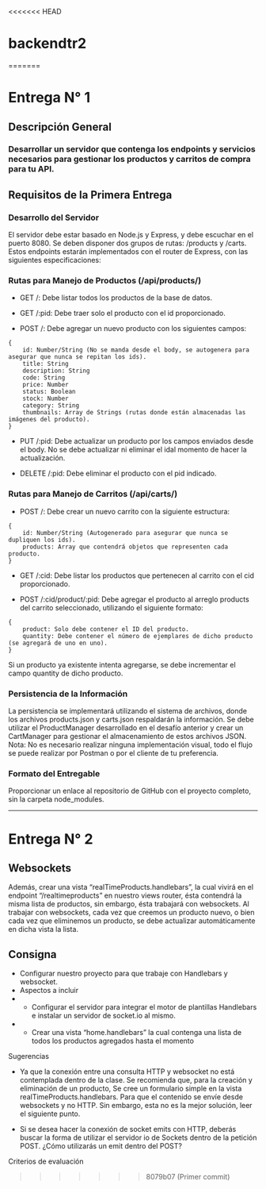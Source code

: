 <<<<<<< HEAD
# backendtr2
=======
# Entrega N° 1
## Descripción General
### Desarrollar un servidor que contenga los endpoints y servicios necesarios para gestionar los productos y carritos de compra para tu API.

## Requisitos de la Primera Entrega
### Desarrollo del Servidor
El servidor debe estar basado en Node.js y Express, y debe escuchar en el puerto 8080. Se deben disponer dos grupos de rutas: /products y /carts. Estos endpoints estarán implementados con el router de Express, con las siguientes especificaciones:

### Rutas para Manejo de Productos (/api/products/)
* GET /:
Debe listar todos los productos de la base de datos.

* GET /:pid:
Debe traer solo el producto con el id proporcionado.

* POST /:
Debe agregar un nuevo producto con los siguientes campos:
```
{
    id: Number/String (No se manda desde el body, se autogenera para asegurar que nunca se repitan los ids).
    title: String
    description: String
    code: String
    price: Number
    status: Boolean
    stock: Number
    category: String
    thumbnails: Array de Strings (rutas donde están almacenadas las imágenes del producto).
}
```

* PUT /:pid:
Debe actualizar un producto por los campos enviados desde el body. No se debe actualizar ni eliminar el idal momento de hacer la actualización.

* DELETE /:pid:
Debe eliminar el producto con el pid indicado.

### Rutas para Manejo de Carritos (/api/carts/)
* POST /:
Debe crear un nuevo carrito con la siguiente estructura:
```
{
    id: Number/String (Autogenerado para asegurar que nunca se dupliquen los ids).
    products: Array que contendrá objetos que representen cada producto.
}
```

* GET /:cid:
Debe listar los productos que pertenecen al carrito con el cid proporcionado.

* POST /:cid/product/:pid:
Debe agregar el producto al arreglo products del carrito seleccionado, utilizando el siguiente formato:
```
{
    product: Solo debe contener el ID del producto.
    quantity: Debe contener el número de ejemplares de dicho producto (se agregará de uno en uno).
}
```
Si un producto ya existente intenta agregarse, se debe incrementar el campo quantity de dicho producto.

### Persistencia de la Información
La persistencia se implementará utilizando el sistema de archivos, donde los archivos products.json y carts.json respaldarán la información.
Se debe utilizar el ProductManager desarrollado en el desafío anterior y crear un CartManager para gestionar el almacenamiento de estos archivos JSON.
Nota: No es necesario realizar ninguna implementación visual, todo el flujo se puede realizar por Postman o por el cliente de tu preferencia.

### Formato del Entregable
Proporcionar un enlace al repositorio de GitHub con el proyecto completo, sin la carpeta node_modules.

---

# Entrega N° 2
## Websockets
Además, crear una vista “realTimeProducts.handlebars”, la cual vivirá en el endpoint “/realtimeproducts” en nuestro views router, ésta contendrá la misma lista de productos, sin embargo, ésta trabajará con websockets.
Al trabajar con websockets, cada vez que creemos un producto nuevo, o bien cada vez que eliminemos un producto, se debe actualizar automáticamente en dicha vista la lista.

## Consigna
- Configurar nuestro proyecto para que trabaje con Handlebars y websocket.
- Aspectos a incluir
- - Configurar el servidor para integrar el motor de plantillas Handlebars e instalar un servidor de socket.io al mismo.
- - Crear una vista “home.handlebars” la cual contenga una lista de todos los productos agregados hasta el momento

Sugerencias

- Ya que la conexión entre una consulta HTTP y websocket no está contemplada dentro de la clase. Se recomienda que, para la creación y eliminación de un producto, Se cree un formulario simple en la vista realTimeProducts.handlebars. Para que el contenido se envíe desde websockets y no HTTP. Sin embargo, esta no es la mejor solución, leer el siguiente punto.

- Si se desea hacer la conexión de socket emits con HTTP, deberás buscar la forma de utilizar el servidor io de Sockets dentro de la petición POST. ¿Cómo utilizarás un emit dentro del POST?

Criterios de evaluación
>>>>>>> 8079b07 (Primer commit)
